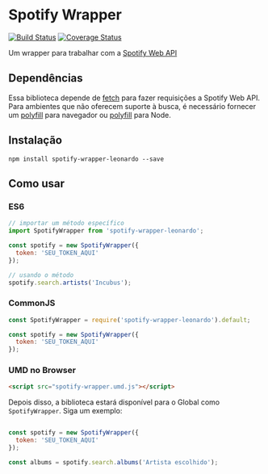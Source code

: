 # Spotify Wrapper

[![Build Status](https://travis-ci.org/LeonardoCamargo31/spotify-wrapper.svg?branch=master)](https://travis-ci.org/LeonardoCamargo31/spotify-wrapper)
[![Coverage Status](https://coveralls.io/repos/github/LeonardoCamargo31/spotify-wrapper/badge.svg?branch=master)](https://coveralls.io/github/LeonardoCamargo31/spotify-wrapper?branch=master)

Um wrapper para trabalhar com a [Spotify Web API](https://developer.spotify.com/documentation/web-api/)

## Dependências

Essa biblioteca depende de [fetch](https://fetch.spec.whatwg.org/) para fazer requisições a Spotify Web API. Para ambientes que não oferecem suporte à busca, é necessário fornecer um [polyfill](https://github.com/github/fetch) para navegador ou [polyfill](https://github.com/bitinn/node-fetch) para Node.

## Instalação

```
npm install spotify-wrapper-leonardo --save
```

## Como usar

### ES6

```js
// importar um método específico
import SpotifyWrapper from 'spotify-wrapper-leonardo';

const spotify = new SpotifyWrapper({
  token: 'SEU_TOKEN_AQUI'
});

// usando o método
spotify.search.artists('Incubus');
```

### CommonJS

```js
const SpotifyWrapper = require('spotify-wrapper-leonardo').default;

const spotify = new SpotifyWrapper({
  token: 'SEU_TOKEN_AQUI'
});
```

### UMD no Browser

```html
<script src="spotify-wrapper.umd.js"></script>
```

Depois disso, a biblioteca estará disponível para o Global como `SpotifyWrapper`. Siga um exemplo:

```js

const spotify = new SpotifyWrapper({
  token: 'SEU_TOKEN_AQUI'
});

const albums = spotify.search.albums('Artista escolhido');
